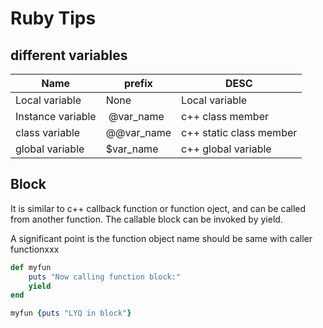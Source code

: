 # Ruby Tips

## different variables 

  Name     |prefix     | DESC		
  ---------|---------- | -------------
  Local variable | None      | Local variable 
 Instance variable |  @var_name | c++ class member
 class variable | @@var_name| c++ static class member
 global variable |$var_name| c++ global variable 



## Block

It is similar to c++ callback function or function oject, and can be called from another function.
The callable block can be invoked by yield. 

A significant point is the function object name should be same with caller functionxxx

```ruby
def myfun
    puts "Now calling function block:"
    yield
end

myfun {puts "LYQ in block"}
```
